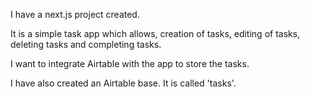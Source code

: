 I have a next.js project created. 

It is a simple task app which allows, creation of tasks, editing of tasks, deleting tasks and completing tasks. 

I want to integrate Airtable with the app to store the tasks. 

I have also created an Airtable base. It is called 'tasks'. 